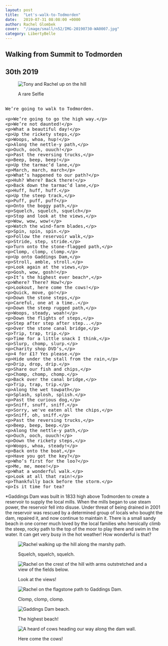 ```yaml
---
layout: post
title:  "Let's-walk-to-Todmorden"
date:   2019-07-31 08:08:00 +0000
author: Rachel Glombek
cover:  "/image/small/n52/IMG-20190730-WA0007.jpg"
category: LibertyBelle
---
```


<h2>Walking from Summit to Todmorden</h2>
<h2>30th 2019</h2>

<figure>
 <img src="{{site.baseurl}}/image/small/n52/IMG-20190730-WA0002.jpg" alt="Tony and Rachel up on the hill" >
 <figcaption>
 <p>A rare Selfie</p>
 </figcaption>
</figure>

<xmp>
We’re going to walk to Todmorden.

We’re going to go the high way.
 

We’re not daunted!

What a beautiful day!
 

Up the rickety steps,

Woops, whoa, hup!
 

Along the nettle-y path,

Ouch, ooch, ouuch!
 

Past the reversing trucks,

Beep, beep, beep!
 

Up the tarmac’d lane,

March, march, march
 

What’s happened to our path?

Huh? Where? Back there!
 

Back down the tarmac’d lane,

Huff, huff, huff.
 

Up the steep track,

Puff, puff, puff
 

Onto the boggy path,

Squelch, squelch, squelch
 

Stop and look at the views,

Wow, wow, wow!
 

Watch the wind-farm blades,

Spin, spin, spin.
 

Follow the reservoir walk,

Stride, step, stride.
 

Turn onto the stone-flagged path,

Clomp, clomp, clomp.
 

Up onto Gaddings Dam,

Stroll, amble, stroll.
 

Look again at the views,

Gosh, wow, gosh!
 

It’s the highest ever beach*,

Where? There? How?
 

Lookout, here come the cows!

Quick, move, go!
 

Down the stone steps,

Careful, one at a time..
 

Down the steep rugged path,

Woops, steady, woah!
 

Down the flights of steps,

Step after step after step...
 

Over the stone canal bridge,

Trip, trap, trip.
 

Time for a little snack I think,

Slurp, chomp, slurp.
 

Charity shop DVD’s,

4 for £1? Yes please.
 

Hide under the stall from the rain,

Drip, drop, drip.
 

Share our fish and chips,

Chomp, chomp, chomp.
 

Back over the canal bridge,

Trip, trap, trip.
 

Along the wet towpath

Splash, splosh, splish.

 

Past the curious dog,

Sniff, snuff, sniff.
 

Sorry, we've eaten all the chips,

Sniff, oh, sniff.
 

Past the reversing trucks,

Beep, beep, beep.
 

Along the nettle-y path,

Ouch, ooch, ouuch!
 

Down the rickety steps,

Woops, whoa, steady!
 

Back onto the boat, 

Have you got the key?
 

Who’s first for the loo?

Me, me, meee!
 

What a wonderful walk.

Look at all that rain!
 

Thankfully back before the storm.

Is it time for tea?
</xmp>

<p>*Gaddings Dam was built in 1833 high above Todmorden to create a reservoir to supply the local mills. When the mills began to use steam power, the reservoir fell into disuse. Under threat of being drained in 2001 the reservoir was rescued by a determined group of locals who bought the dam, repaired it, and now continue to maintain it. There is a small sandy beach in one corner much loved by the local families who heroically climb the steep, rocky path to the top of the moor to play there and swim in the water. It can get very busy in the hot weather! How wonderful is that?</p>

<figure>
 <img src="{{site.baseurl}}/image/small/n52/DSCN2249.jpg" alt="Rachel walking up the hill along the marshy path." >
 <figcaption>
 <p>Squelch, squelch, squelch.</p>
 </figcaption>
</figure>

<figure>
 <img src="{{site.baseurl}}/image/small/n52/IMG-20190730-WA0000.jpg" alt="Rachel on the crest of the hill with arms outstretched and a view of the fields below." >
 <figcaption>
 <p>Look at the views!</p>
 </figcaption>
</figure>

<figure>
 <img src="{{site.baseurl}}/image/small/n52/DSCN2261.jpg" alt="Rachel on the flagstone path to Gaddings Dam." >
 <figcaption>
 <p>Clomp, clomp, clomp.</p>
 </figcaption>
</figure>

<figure>
 <img src="{{site.baseurl}}/image/small/n52/IMG-20190730-WA0007.jpg" alt="Gaddings Dam beach." >
 <figcaption>
 <p>The highest beach!</p>
 </figcaption>
</figure>

<figure>
 <img src="{{site.baseurl}}/image/small/n52/IMG-20190730-WA0009.jpg" alt="A heard of cows heading our way along the dam wall." >
 <figcaption>
 <p>Here come the cows!</p>
 </figcaption>
</figure>

